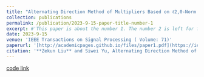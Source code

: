 ```yaml
---
title: "Alternating Direction Method of Multipliers Based on ℓ2,0-Norm for Multiple Measurement Vector Problem"
collection: publications
permalink: /publication/2023-9-15-paper-title-number-1
excerpt: #'This paper is about the number 1. The number 2 is left for future work.'
date: 2023-9-15
venue: 'IEEE Transactions on Signal Processing ( Volume: 71)'
paperurl: '[http://academicpages.github.io/files/paper1.pdf](https://ieeexplore.ieee.org/document/10252024)'
citation: '**Zekun Liu** and Siwei Yu, Alternating Direction Method of Multipliers Based on ℓ2,0-Norm for Multiple Measurement Vector Problem, *IEEE Transactions on Signal Processing*, 2023, 71:3490-3501, doi: 10.1109/TSP.2023.3315928.'
---
```


[code link](http://academicpages.github.io/files/paper1.pdf)
